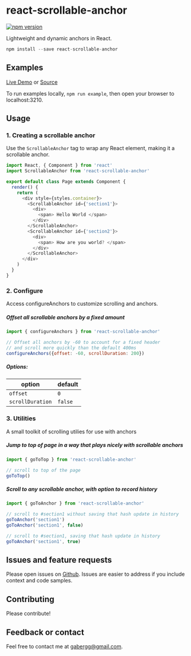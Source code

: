 react-scrollable-anchor
=====================

[![npm version](https://img.shields.io/npm/v/react-scrollable-anchor.svg?style=flat-square)](https://www.npmjs.com/package/react-scrollable-anchor)

Lightweight and dynamic anchors in React.

```js
npm install --save react-scrollable-anchor
```

## Examples

[Live Demo](http://gabegsell.com/anchors/) or [Source](https://github.com/gabergg/react-scrollable-anchor/tree/master/example/src/components)

To run examples locally, `npm run example`, then open your
browser to localhost:3210.

## Usage

### 1. Creating a scrollable anchor

Use the `ScrollableAnchor` tag to wrap any React element, making it a scrollable anchor.

```js
import React, { Component } from 'react'
import ScrollableAnchor from 'react-scrollable-anchor'

export default class Page extends Component {
  render() {
    return (
      <div style={styles.container}>
        <ScrollableAnchor id={'section1'}>
          <div>
            <span> Hello World </span>
          </div>
        </ScrollableAnchor>
        <ScrollableAnchor id={'section2'}>
          <div>
            <span> How are you world? </span>
          </div>
        </ScrollableAnchor>
      </div>
    )
  }
}
```

### 2. Configure

Access configureAnchors to customize scrolling and anchors.

##### Offset all scrollable anchors by a fixed amount

```js
import { configureAnchors } from 'react-scrollable-anchor'

// Offset all anchors by -60 to account for a fixed header
// and scroll more quickly than the default 400ms
configureAnchors({offset: -60, scrollDuration: 200})
```

##### Options:

| option           | default          |
| ---------------- | ---------------- |
| `offset`         | `0`              |
| `scrollDuration` | `false`          |

### 3. Utilities

A small toolkit of scrolling utilies for use with anchors

##### Jump to top of page in a way that plays nicely with scrollable anchors

```js
import { goToTop } from 'react-scrollable-anchor'

// scroll to top of the page
goToTop()
```

##### Scroll to any scrollable anchor, with option to record history

```js
import { goToAnchor } from 'react-scrollable-anchor'

// scroll to #section1 without saving that hash update in history
goToAnchor('section1')
goToAnchor('section1', false)

// scroll to #section1, saving that hash update in history
goToAnchor('section1', true)
```

## Issues and feature requests

Please open issues on [Github](https://github.com/gabergg/react-scrollable-anchor/issues). Issues are easier to address if you include context and code samples.

## Contributing

Please contribute!

## Feedback or contact

Feel free to contact me at gabergg@gmail.com.
